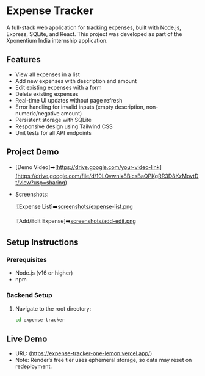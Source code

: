 # Expense Tracker

A full-stack web application for tracking expenses, built with Node.js, Express, SQLite, and React. This project was developed as part of the Xponentium India internship application.

## Features
- View all expenses in a list
- Add new expenses with description and amount
- Edit existing expenses with a form
- Delete existing expenses
- Real-time UI updates without page refresh
- Error handling for invalid inputs (empty description, non-numeric/negative amount)
- Persistent storage with SQLite
- Responsive design using Tailwind CSS
- Unit tests for all API endpoints

## Project Demo
- [Demo Video]➡️[https://drive.google.com/your-video-link](https://drive.google.com/file/d/10LOvwnix8BlcsBaOPKgRR3D8KzMovtDt/view?usp=sharing)
- Screenshots:
  
  ![Expense List]➡️[screenshots/expense-list.png](https://drive.google.com/file/d/1s2b15z2pOHXUdpvqlGkYbqVaTJ91F6N8/view?usp=sharing)
  
  ![Add/Edit Expense]➡️[screenshots/add-edit.png](https://drive.google.com/file/d/1vNyXtZWIRyiDv0vQgCftv0yQla3Hhg13/view?usp=sharing)

## Setup Instructions

### Prerequisites
- Node.js (v16 or higher)
- npm

### Backend Setup
1. Navigate to the root directory:
   ```bash
   cd expense-tracker


## Live Demo
- URL: (https://expense-tracker-one-lemon.vercel.app/)
- Note: Render’s free tier uses ephemeral storage, so data may reset on redeployment.
